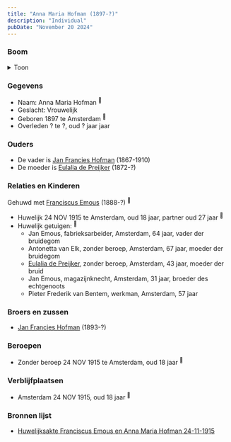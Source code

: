 ```yaml
---
title: "Anna Maria Hofman (1897-?)"
description: "Individual"
pubDate: "November 20 2024"
---
```


### Boom
<details><summary>Toon</summary>

![test](https://www.plantuml.com/plantuml/svg/bPDDQzj048Rl-ok6vD1JGB8SIJR6IHoajg5j0arxDIDfOc-r7s9tXJ71_xrhIubC2AbxMsRdutdVdRss3erhfM2svgf1Wn8ABEkLqQsgRhNG1fn1PVqLASVMl28ekIa5TMUIZTk295cGiLt8EZAatROXTjIr56WjF3C0M6XJaNbSyx9MPEri9f6h-HmYjcFi4pmSHbdMLPpTeOBS8vISB7pHJnBL6Q25hq4m6iS0vrcKN-OBt_hvYPEeTZ2R5bXibuLsJj1q3gC0ycm1OHedyDaWjfkZL5ktGYnHLSlIQ6iBxP5yJHJ2_UqZX9CmW1kvbrIXz7mzLDOA51p1otqmnF_KP5wXah67oXTPb4KVG8LZkFlrpKCb8_ZfTDFuBD_dtsHNS3LmpAORgYgkLdkPSOUSJaO7bZm8WaaCvuAlrcvBGkYDvzcnthYBYpw3zT13eA_qWSDLp5x6tIY5y1sDL_xc9P8ONj_n1F7f93cozKJDBnJTDjYojP19tTe18Zbb7S8qJVz_-7k6Z-77_U_zZbmEXYVl6vuCXYUiPnq2x9fKvN_XNm00)
</details>

### Gegevens
- Naam: Anna Maria Hofman <sup><a href="../s00459/" style="text-decoration:none" title="Huwelijksakte Franciscus Emous en Anna Maria Hofman 24-11-1915 ">:link:</a></sup>
- Geslacht: Vrouwelijk
- Geboren 1897 te Amsterdam <sup><a href="../s00459/" style="text-decoration:none" title="Huwelijksakte Franciscus Emous en Anna Maria Hofman 24-11-1915 ">:link:</a></sup>
- Overleden ? te ?, oud ? jaar jaar 

### Ouders
- De vader is [Jan Francies Hofman](../i00246/) (1867-1910)
- De moeder is [Eulalia de Preijker](../i00274/) (1872-?)

### Relaties en Kinderen

Gehuwd met [Franciscus Emous](../i00277/) (1888-?) <sup><a href="../s00459/" style="text-decoration:none" title="Huwelijksakte Franciscus Emous en Anna Maria Hofman 24-11-1915 ">:link:</a></sup>
- Huwelijk 24 NOV 1915 te Amsterdam, oud 18 jaar, partner oud 27 jaar <sup><a href="../s00459/" style="text-decoration:none" title="Huwelijksakte Franciscus Emous en Anna Maria Hofman 24-11-1915 ">:link:</a></sup>
- Huwelijk getuigen:  <sup><a href="../s00459/" style="text-decoration:none" title="Huwelijksakte Franciscus Emous en Anna Maria Hofman 24-11-1915 ">:link:</a></sup>
  - Jan Emous, fabrieksarbeider, Amsterdam, 64 jaar, vader der bruidegom
  - Antonetta van Elk, zonder beroep, Amsterdam, 67 jaar, moeder der bruidegom
  - [Eulalia de Preijker](../i00274/), zonder beroep, Amsterdam, 43 jaar, moeder der bruid
  - Jan Emous, magazijnknecht, Amsterdam, 31 jaar, broeder des echtgenoots
  - Pieter Frederik van Bentem, werkman, Amsterdam, 57 jaar

### Broers en zussen
- [Jan Francies Hofman](../i00275/) (1893-?)

### Beroepen
- Zonder beroep 24 NOV 1915 te Amsterdam, oud 18 jaar <sup><a href="../s00459/" style="text-decoration:none" title="Huwelijksakte Franciscus Emous en Anna Maria Hofman 24-11-1915 ">:link:</a></sup>

### Verblijfplaatsen
- Amsterdam  24 NOV 1915, oud 18 jaar  <sup><a href="../s00459/" style="text-decoration:none" title="Huwelijksakte Franciscus Emous en Anna Maria Hofman 24-11-1915 ">:link:</a></sup>

### Bronnen lijst
- [Huwelijksakte Franciscus Emous en Anna Maria Hofman 24-11-1915 ](../s00459/)